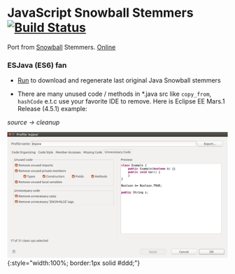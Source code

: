 # JavaScript Snowball Stemmers [![Build Status](https://travis-ci.org/mazko/jssnowball.svg?branch=master)](https://travis-ci.org/mazko/jssnowball)

Port from [Snowball](http://snowball.tartarus.org/) Stemmers. [Online](http://mazko.github.io/jssnowball/)

### ESJava (ES6) fan

- [Run](snowball_cache/configure) to download and regenerate last original Java Snowball stemmers

- There are many unused code / methods in *.java src like ```copy_from```, ```hashCode``` e.t.c use your favorite IDE to remove. Here is Eclipse EE Mars.1 Release (4.5.1) example:

*source -> cleanup*

![cleanup-profile](js_snowball/screenshots/cleanup-profile.png){:style="width:100%; border:1px solid #ddd;"}

